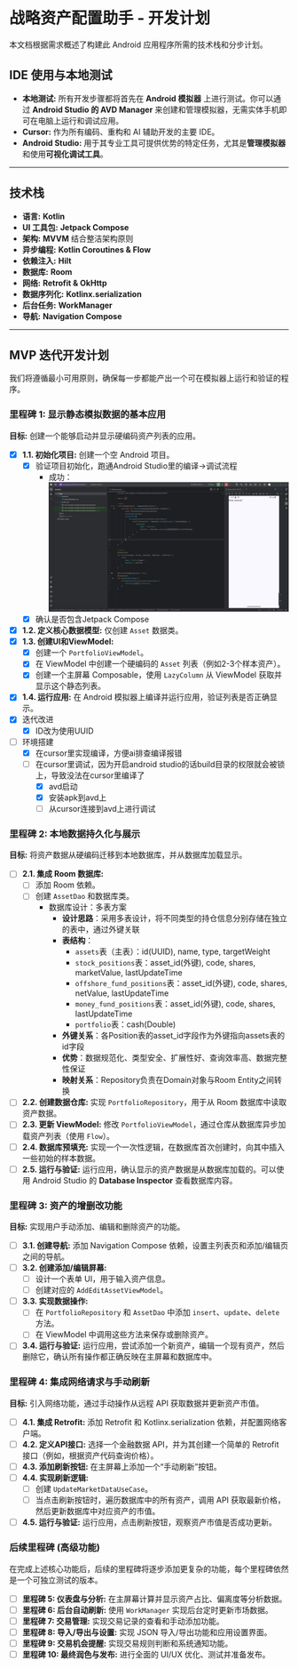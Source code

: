# 战略资产配置助手 - 开发计划

本文档根据需求概述了构建此 Android 应用程序所需的技术栈和分步计划。

## IDE 使用与本地测试

- **本地测试:** 所有开发步骤都将首先在 **Android 模拟器** 上进行测试。你可以通过 **Android Studio 的 AVD Manager** 来创建和管理模拟器，无需实体手机即可在电脑上运行和调试应用。
- **Cursor:** 作为所有编码、重构和 AI 辅助开发的主要 IDE。
- **Android Studio:** 用于其专业工具可提供优势的特定任务，尤其是**管理模拟器**和使用**可视化调试工具**。

---

## 技术栈

- **语言:** **Kotlin**
- **UI 工具包:** **Jetpack Compose**
- **架构:** **MVVM** 结合整洁架构原则
- **异步编程:** **Kotlin Coroutines & Flow**
- **依赖注入:** **Hilt**
- **数据库:** **Room**
- **网络:** **Retrofit & OkHttp**
- **数据序列化:** **Kotlinx.serialization**
- **后台任务:** **WorkManager**
- **导航:** **Navigation Compose**

---

## MVP 迭代开发计划

我们将遵循最小可用原则，确保每一步都能产出一个可在模拟器上运行和验证的程序。

### 里程碑 1: 显示静态模拟数据的基本应用

**目标:** 创建一个能够启动并显示硬编码资产列表的应用。

- [x] **1.1. 初始化项目:** 创建一个空 Android 项目。
	- [x] 验证项目初始化，跑通Android Studio里的编译->调试流程
		- 成功：![](pic/2025-08-23-14-33-19.png)
	- [x] 确认是否包含Jetpack Compose
- [x] **1.2. 定义核心数据模型:** 仅创建 `Asset` 数据类。
- [x] **1.3. 创建UI和ViewModel:**
    - [x] 创建一个 `PortfolioViewModel`。
    - [x] 在 ViewModel 中创建一个硬编码的 `Asset` 列表（例如2-3个样本资产）。
    - [x] 创建一个主屏幕 Composable，使用 `LazyColumn` 从 ViewModel 获取并显示这个静态列表。
- [x] **1.4. 运行应用:** 在 Android 模拟器上编译并运行应用，验证列表是否正确显示。
- [x] 迭代改进
	- [x] ID改为使用UUID
- [ ] 环境搭建
	- [x] 在cursor里实现编译，方便ai排查编译报错
    - [ ] 在cursor里调试，因为开启android studio的话build目录的权限就会被锁上，导致没法在cursor里编译了
        - [x] avd启动
        - [x] 安装apk到avd上
        - [ ] 从cursor连接到avd上进行调试

### 里程碑 2: 本地数据持久化与展示

**目标:** 将资产数据从硬编码迁移到本地数据库，并从数据库加载显示。

- [ ] **2.1. 集成 Room 数据库:**
    - [ ] 添加 Room 依赖。
    - [ ] 创建 `AssetDao` 和数据库类。
        - 数据库设计：多表方案
            - **设计思路**：采用多表设计，将不同类型的持仓信息分别存储在独立的表中，通过外键关联
            - **表结构**：
                - `assets`表（主表）：id(UUID), name, type, targetWeight
                - `stock_positions`表：asset_id(外键), code, shares, marketValue, lastUpdateTime
                - `offshore_fund_positions`表：asset_id(外键), code, shares, netValue, lastUpdateTime
                - `money_fund_positions`表：asset_id(外键), code, shares, lastUpdateTime
                - `portfolio`表：cash(Double)
            - **外键关系**：各Position表的asset_id字段作为外键指向assets表的id字段
            - **优势**：数据规范化、类型安全、扩展性好、查询效率高、数据完整性保证
            - **映射关系**：Repository负责在Domain对象与Room Entity之间转换
- [ ] **2.2. 创建数据仓库:** 实现 `PortfolioRepository`，用于从 Room 数据库中读取资产数据。
- [ ] **2.3. 更新 ViewModel:** 修改 `PortfolioViewModel`，通过仓库从数据库异步加载资产列表（使用 `Flow`）。
- [ ] **2.4. 数据库预填充:** 实现一个一次性逻辑，在数据库首次创建时，向其中插入一些初始的样本数据。
- [ ] **2.5. 运行与验证:** 运行应用，确认显示的资产数据是从数据库加载的。可以使用 Android Studio 的 **Database Inspector** 查看数据库内容。

### 里程碑 3: 资产的增删改功能

**目标:** 实现用户手动添加、编辑和删除资产的功能。

- [ ] **3.1. 创建导航:** 添加 Navigation Compose 依赖，设置主列表页和添加/编辑页之间的导航。
- [ ] **3.2. 创建添加/编辑屏幕:**
    - [ ] 设计一个表单 UI，用于输入资产信息。
    - [ ] 创建对应的 `AddEditAssetViewModel`。
- [ ] **3.3. 实现数据操作:**
    - [ ] 在 `PortfolioRepository` 和 `AssetDao` 中添加 `insert`、`update`、`delete` 方法。
    - [ ] 在 ViewModel 中调用这些方法来保存或删除资产。
- [ ] **3.4. 运行与验证:** 运行应用，尝试添加一个新资产，编辑一个现有资产，然后删除它，确认所有操作都正确反映在主屏幕和数据库中。

### 里程碑 4: 集成网络请求与手动刷新

**目标:** 引入网络功能，通过手动操作从远程 API 获取数据并更新资产市值。

- [ ] **4.1. 集成 Retrofit:** 添加 Retrofit 和 Kotlinx.serialization 依赖，并配置网络客户端。
- [ ] **4.2. 定义API接口:** 选择一个金融数据 API，并为其创建一个简单的 Retrofit 接口（例如，根据资产代码查询价格）。
- [ ] **4.3. 添加刷新按钮:** 在主屏幕上添加一个“手动刷新”按钮。
- [ ] **4.4. 实现刷新逻辑:**
    - [ ] 创建 `UpdateMarketDataUseCase`。
    - [ ] 当点击刷新按钮时，遍历数据库中的所有资产，调用 API 获取最新价格，然后更新数据库中对应资产的市值。
- [ ] **4.5. 运行与验证:** 运行应用，点击刷新按钮，观察资产市值是否成功更新。

### 后续里程碑 (高级功能)

在完成上述核心功能后，后续的里程碑将逐步添加更复杂的功能，每个里程碑依然是一个可独立测试的版本。

- [ ] **里程碑 5: 仪表盘与分析:** 在主屏幕计算并显示资产占比、偏离度等分析数据。
- [ ] **里程碑 6: 后台自动刷新:** 使用 `WorkManager` 实现后台定时更新市场数据。
- [ ] **里程碑 7: 交易管理:** 实现交易记录的查看和手动添加功能。
- [ ] **里程碑 8: 导入/导出与设置:** 实现 JSON 导入/导出功能和应用设置界面。
- [ ] **里程碑 9: 交易机会提醒:** 实现交易规则判断和系统通知功能。
- [ ] **里程碑 10: 最终润色与发布:** 进行全面的 UI/UX 优化、测试并准备发布。
